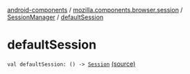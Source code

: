 [android-components](../../index.md) / [mozilla.components.browser.session](../index.md) / [SessionManager](index.md) / [defaultSession](./default-session.md)

# defaultSession

`val defaultSession: () -> `[`Session`](../-session/index.md) [(source)](https://github.com/mozilla-mobile/android-components/blob/master/components/browser/session/src/main/java/mozilla/components/browser/session/SessionManager.kt#L24)